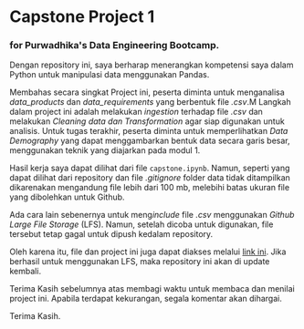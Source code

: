 # Capstone Project 1 
### for Purwadhika's Data Engineering Bootcamp.

Dengan repository ini, saya berharap menerangkan kompetensi saya dalam Python untuk manipulasi data menggunakan Pandas.

Membahas secara singkat Project ini, peserta diminta untuk menganalisa *data_products* dan *data_requirements* yang berbentuk file *.csv*.M
Langkah dalam project ini adalah melakukan *ingestion* terhadap file *.csv* dan melakukan *Cleaning data dan Transformation* agar siap digunakan untuk analisis. Untuk tugas terakhir, peserta diminta untuk memperlihatkan *Data Demography* yang dapat menggambarkan bentuk data secara garis besar, menggunakan teknik yang diajarkan pada modul 1.

Hasil kerja saya dapat dilihat dari file `capstone.ipynb`. Namun, seperti yang dapat dilihat dari repository dan file *.gitignore* folder data tidak ditampilkan dikarenakan mengandung file lebih dari 100 mb, melebihi batas ukuran file yang dibolehkan untuk Github. 

Ada cara lain sebenernya untuk meng*include* file *.csv* menggunakan *Github Large File Storage* (LFS). Namun, setelah dicoba untuk digunakan, file tersebut tetap gagal untuk dipush kedalam repository.

Oleh karena itu, file dan project ini juga dapat diakses melalui <a href="https://drive.google.com/drive/folders/1i-HNwAewmIBHfxHZDgTopfZ03JHlpcQD?usp=drive_link">link ini</a>. Jika berhasil untuk menggunakan LFS, maka repository ini akan di update kembali.

Terima Kasih sebelumnya atas membagi waktu untuk membaca dan menilai project ini. Apabila terdapat kekurangan, segala komentar akan dihargai. 

Terima Kasih.